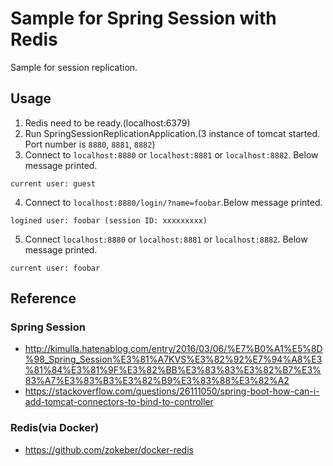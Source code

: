 # Sample for Spring Session with Redis
Sample for session replication.

## Usage
1. Redis need to be ready.(localhost:6379)
2. Run SpringSessionReplicationApplication.(3 instance of tomcat started. Port number is `8880`, `8881`, `8882`)
3. Connect to `localhost:8880` or `localhost:8881` or `localhost:8882`. Below message printed.
```
current user: guest
```
4. Connect to `localhost:8880/login/?name=foobar`.Below message printed.
```
logined user: foobar (session ID: xxxxxxxxx)
```
5. Connect `localhost:8880` or `localhost:8881` or `localhost:8882`. Below message printed.
```
current user: foobar
```

## Reference
### Spring Session
- http://kimulla.hatenablog.com/entry/2016/03/06/%E7%B0%A1%E5%8D%98_Spring_Session%E3%81%A7KVS%E3%82%92%E7%94%A8%E3%81%84%E3%81%9F%E3%82%BB%E3%83%83%E3%82%B7%E3%83%A7%E3%83%B3%E3%82%B9%E3%83%88%E3%82%A2
- https://stackoverflow.com/questions/26111050/spring-boot-how-can-i-add-tomcat-connectors-to-bind-to-controller

### Redis(via Docker)
- https://github.com/zokeber/docker-redis
